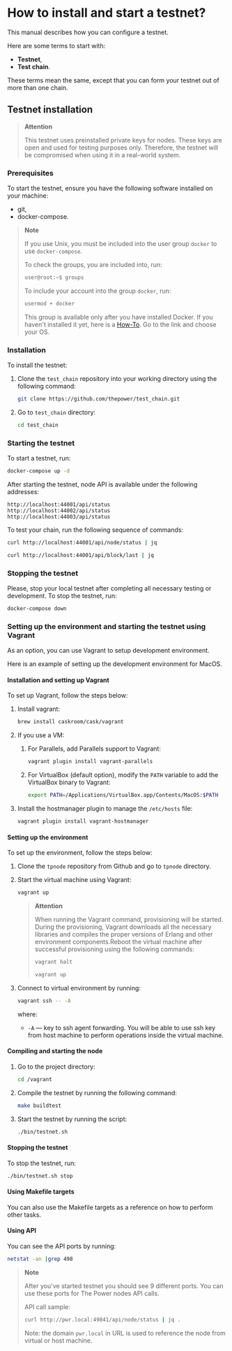 # How to install and start a testnet?

This manual describes how you can configure a testnet.

Here are some terms to start with:

- **Testnet**,
- **Test chain**.

These terms mean the same, except that you can form your testnet out of more than one chain.

## Testnet installation

> **Attention**
>
> This testnet uses preinstalled private keys for nodes. These keys are open and used for testing purposes only. Therefore, the testnet will be compromised when using it in a real-world system.

### Prerequisites

To start the testnet, ensure you have the following software installed on your machine:

- git,
- docker-compose.

> **Note**
> 
> If you use Unix, you must be included into the user group `docker` to use `docker-compose`.
>
> To check the groups, you are included into, run:
> 
> ```bash
> user@root:~$ groups
> ```
> To include your account into the group `docker`, run:
> 
> ```bash
> usermod + docker
> ```
> 
> This group is available only after you have installed Docker. If you haven't installed it yet, here is a [How-To](https://docs.docker.com/engine/install/). Go to the link and choose your OS.

### Installation

To install the testnet:

1. Clone the `test_chain` repository into your working directory using the following command:

   ```bash
   git clone https://github.com/thepower/test_chain.git
   ```

2. Go to `test_chain` directory:

   ```bash
   cd test_chain
   ```

### Starting the testnet

To start a testnet, run:

```bash
docker-compose up -d
```

After starting the testnet, node API is available under the following addresses:

```text
http://localhost:44001/api/status
http://localhost:44002/api/status
http://localhost:44003/api/status
```

To test your chain, run the following sequence of commands:

```bash
curl http://localhost:44001/api/node/status | jq
```

```bash
curl http://localhost:44001/api/block/last | jq
```

### Stopping the testnet

Please, stop your local testnet after completing all necessary testing or development. To stop the testnet, run:

```bash
docker-compose down
```

### Setting up the environment and starting the testnet using Vagrant

As an option, you can use Vagrant to setup development environment.

Here is an example of setting up the development environment for MacOS.

#### Installation and setting up Vagrant

To set up Vagrant, follow the steps below:

1. Install vagrant:

   ```bash
   brew install caskroom/cask/vagrant
   ```

2. If you use a VM:

   1. For Parallels, add Parallels support to Vagrant:

      ```bash
      vagrant plugin install vagrant-parallels
      ```

   2. For VirtualBox (default option), modify the `PATH` variable to add the VirtualBox binary to Vagrant:

      ```bash
      export PATH=/Applications/VirtualBox.app/Contents/MacOS:$PATH
      ```

3. Install the hostmanager plugin to manage the `/etc/hosts` file:

   ```bash
   vagrant plugin install vagrant-hostmanager
   ```

#### Setting up the environment

To set up the environment, follow the steps below:

1. Clone the `tpnode` repository from Github and go to `tpnode` directory.

2. Start the virtual machine using Vagrant:

   ```bash
   vagrant up
   ```

   > **Attention**
   >
   > When running the Vagrant command, provisioning will be started. During the provisioning, Vagrant downloads all the necessary libraries and compiles the proper versions of Erlang and other environment components.Reboot the virtual machine after successful provisioning using the following commands:
   >
   > ```bash
   > vagrant halt
   > ```
   >
   > ```bash
   > vagrant up
   > ```

3. Connect to virtual environment by running:

   ```bash
   vagrant ssh -- -A
   ```

   where:

   - `-A` — key to ssh agent forwarding. You will be able to use ssh key from host machine to perform operations inside the virtual machine.

#### Compiling and starting the node

1. Go to the project directory:

   ```bash
   cd /vagrant
   ```

2. Compile the testnet by running the following command:

   ```bash
   make buildtest
   ```

3. Start the testnet by running the script:

   ```bash
   ./bin/testnet.sh
   ```
#### Stopping the testnet

To stop the testnet, run:

```bash
./bin/testnet.sh stop
```

#### Using Makefile targets

You can also use the Makefile targets as a reference on how to perform other tasks.

#### Using API

You can see the API ports by running:

```bash
netstat -an |grep 498
```

> **Note**
>
> After you've started testnet you should see 9 different ports. You can use these ports for The Power nodes API calls.
>
> API call sample:
>
> ```bash
> curl http://pwr.local:49841/api/node/status | jq .
> ```
>
> Note: the domain `pwr.local` in URL is used to reference the node from virtual or host machine.
